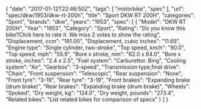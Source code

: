 {
    "date": "2017-01-12T22:46:50Z",
    "tags": [
        "motorbike",
        "spec"
    ],
    "url": "spec\/dkw\/1953\/dkw-rt-200h",
    "title": "Sport DKW RT 200H",
    "categories": "Sport",
    "brands": "dkw",
    "years": "1953",
    "spec": [
        {
            "Model": "DKW RT 200H",
            "Year": "1953",
            "Category": "Sport",
            "Rating": "Do you know this bike?Click here to rate it. We miss 2 votes to show the rating",
            "Displacement, ccm": "191.00",
            "Displacement, cubic inches": "11.65",
            "Engine type": "Single cylinder, two-stroke",
            "Top speed, km\/h": "90.0",
            "Top speed, mph": "55.9",
            "Bore x stroke, mm": "62.0 x 64.0",
            "Bore x stroke, inches": "2.4 x 2.5",
            "Fuel system": "Carburettor. Bing",
            "Cooling system": "Air",
            "Gearbox": "3-speed",
            "Transmission type,final drive": "Chain",
            "Front suspension": "Telescopic",
            "Rear suspension": "None",
            "Front tyre": "3-19",
            "Rear tyre": "3-19",
            "Front brakes": "Expanding brake (drum brake)",
            "Rear brakes": "Expanding brake (drum brake)",
            "Wheels": "Spoked",
            "Dry weight, kg": "124.0",
            "Dry weight, pounds": "273.4",
            "Related bikes": "List related bikes for comparison of specs"
        }
    ]
}